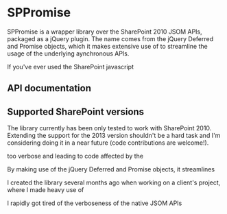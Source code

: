 # SPPromise

SPPromise is a wrapper library over the SharePoint 2010 JSOM APIs, packaged as a jQuery plugin.
The name comes from the jQuery Deferred and Promise objects, which it makes extensive use of to streamline the usage of the underlying aynchronous APIs.


If you've ever used the SharePoint javascript



## API documentation



## Supported SharePoint versions
The library currently has been only tested to work with SharePoint 2010.
Extending the support for the 2013 version shouldn't be a hard task and I'm considering doing it in a near future (code contributions are welcome!).





too verbose and leading to code affected by the 

By making use of the jQuery Deferred and Promise objects, it streamlines 


I created the library several months ago when working on a client's project, where I made heavy use of 

I rapidly got tired of the verboseness of the native JSOM APIs
